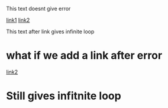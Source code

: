 This text doesnt give error

[link1](https://something.com)
[link2](some-thing.html)

This text after link gives infinite loop

# what if we add a link after error
[link2](some-thing.html)
# Still gives infitnite loop
